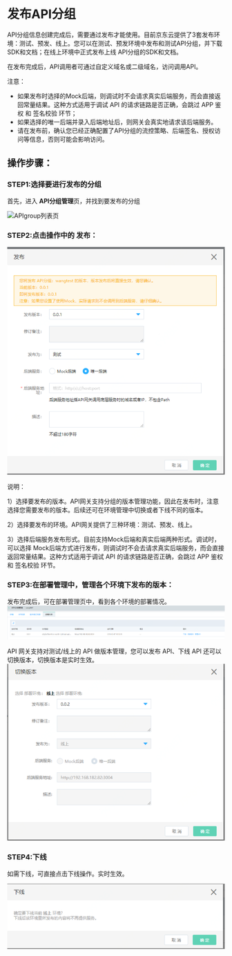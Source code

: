 # 发布API分组

API分组信息创建完成后，需要通过发布才能使用。目前京东云提供了3套发布环境：测试、预发、线上。您可以在测试、预发环境中发布和测试API分组，并下载SDK和文档；在线上环境中正式发布上线 API分组的SDK和文档。

在发布完成后，API调用者可通过自定义域名或二级域名，访问调用API。

注意：
- 如果发布时选择的Mock后端，则调试时不会请求真实后端服务，而会直接返回常量结果。这种方式适用于调试 API 的请求链路是否正确，会跳过 APP 鉴权 和 签名校验 环节；
- 如果选择的唯一后端并录入后端地址后，则网关会真实地请求该后端服务。
- 请在发布前，确认您已经正确配置了API分组的流控策略、后端签名、授权访问等信息，否则可能会影响访问。


## 操作步骤：

### STEP1:选择要进行发布的分组

首先，进入 **API分组管理**页，并找到要发布的分组

![APIgroup列表页](https://github.com/jdcloudcom/cn/blob/edit/image/Internet-Middleware/API-Gateway/apigroup-rp-apigroup-list.png)




### STEP2:点击操作中的 **发布**：

![发布](https://github.com/jdcloudcom/cn/blob/edit/image/Internet-Middleware/API-Gateway/apigroup-fb.png)


说明：





1）选择要发布的版本。API网关支持分组的版本管理功能，因此在发布时，注意选择您需要发布的版本。后续还可在环境管理中切换或者下线不同的版本。

2）选择要发布的环境。API网关提供了三种环境：测试、预发、线上。

3）选择后端服务发布形式。目前支持Mock后端和真实后端两种形式。调试时，可以选择 Mock后端方式进行发布，则调试时不会去请求真实后端服务，而会直接返回常量结果。这种方式适用于调试 API 的请求链路是否正确，会跳过 APP 鉴权 和 签名校验 环节。



### STEP3:在部署管理中，管理各个环境下发布的版本：
发布完成后，可在部署管理页中，看到各个环境的部署情况。
![部署列表](https://github.com/jdcloudcom/cn/blob/edit/image/Internet-Middleware/API-Gateway/bslb-list.png)

API 网关支持对测试/线上的 API 做版本管理，您可以发布 API、下线 API 还可以切换版本，切换版本是实时生效。
![切换版本](https://github.com/jdcloudcom/cn/blob/edit/image/Internet-Middleware/API-Gateway/bslb-qhbb.png)

### STEP4:下线
如需下线，可直接点击下线操作。实时生效。

![下线](https://github.com/jdcloudcom/cn/blob/edit/image/Internet-Middleware/API-Gateway/bslb-xx.png)



